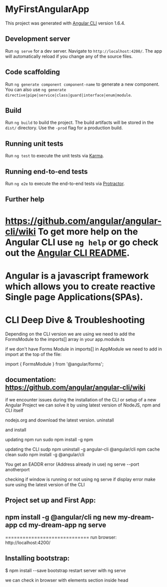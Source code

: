 # MyFirstAngularApp

This project was generated with [Angular CLI](https://github.com/angular/angular-cli) version 1.6.4.

## Development server

Run `ng serve` for a dev server. Navigate to `http://localhost:4200/`. The app will automatically reload if you change any of the source files.

## Code scaffolding

Run `ng generate component component-name` to generate a new component. You can also use `ng generate directive|pipe|service|class|guard|interface|enum|module`.

## Build

Run `ng build` to build the project. The build artifacts will be stored in the `dist/` directory. Use the `-prod` flag for a production build.

## Running unit tests

Run `ng test` to execute the unit tests via [Karma](https://karma-runner.github.io).

## Running end-to-end tests

Run `ng e2e` to execute the end-to-end tests via [Protractor](http://www.protractortest.org/).

## Further help
https://github.com/angular/angular-cli/wiki
To get more help on the Angular CLI use `ng help` or go check out the [Angular CLI README](https://github.com/angular/angular-cli/blob/master/README.md).
=======================================================================================================


Angular is a javascript framework which allows you to create reactive Single page Applications(SPAs).
===============================
CLI Deep Dive & Troubleshooting
==================================
Depending on the CLI version we are using we need to add
the FormsModule  to the imports[]  array in your app.module.ts

if we don't have Forms Module in imports[] in AppModule we need to add in import at the top of the file:


import { FormsModule } from '@angular/forms';

documentation: https://github.com/angular/angular-cli/wiki
---------------------------------------------------------

if we encounter issues during the installation of the CLI or setup of a new Angular Project we can solve it by using latest version of NodeJS, npm and CLI itself

nodejs.org and download the latest version. uninstall

and install

updating npm
run sudo npm install -g npm

updating the CLI
sudp npm uninstall -g angular-cli @angular/cli
npm cache clean
sudo npm install -g @angular/cli

You get an EADDR error (Address already in use)
ng serve --port anotherport


checking if window is running or not using ng serve
if display error  make sure using the latest version of the CLI



Project set up and First App:
-------------------------------

npm install -g @angular/cli
ng new my-dream-app
cd my-dream-app
ng serve
------------------------------

=============================
run browser:
http://localhost:4200/


Installing bootstrap:
---------------------
$ npm install --save bootstrap
restart server with ng serve

we can check in browser with elements section inside head 
